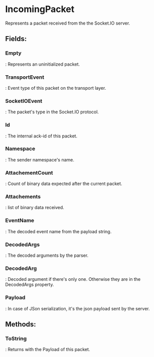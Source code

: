 # IncomingPacket

Represents a packet received from the the Socket.IO server. 

## **Fields**:
### **Empty**
: Represents an uninitialized packet. 
### **TransportEvent**
: Event type of this packet on the transport layer. 
### **SocketIOEvent**
: The packet's type in the Socket.IO protocol. 
### **Id**
: The internal ack-id of this packet. 
### **Namespace**
: The sender namespace's name. 
### **AttachementCount**
: Count of binary data expected after the current packet. 
### **Attachements**
: list of binary data received. 
### **EventName**
: The decoded event name from the payload string. 
### **DecodedArgs**
: The decoded arguments by the parser. 
### **DecodedArg**
: Decoded argument if there's only one. Otherwise they are in the DecodedArgs property. 
### **Payload**
: In case of JSon serialization, it's the json payload sent by the server. 
## **Methods**:

### **ToString**
: Returns with the Payload of this packet. 